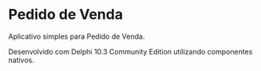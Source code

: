 # Pedido de Venda
Aplicativo simples para Pedido de Venda.

Desenvolvido com Delphi 10.3 Community Edition utilizando componentes nativos.
